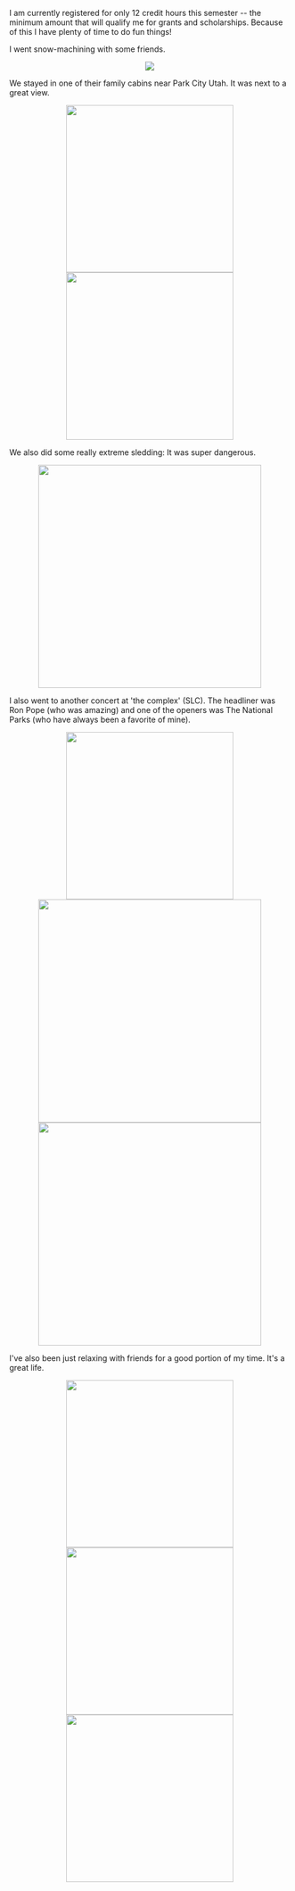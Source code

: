 I am currently registered for only 12 credit hours this semester -- the minimum
amount that will qualify me for grants and scholarships. Because of this I have
plenty of time to do fun things!

I went snow-machining with some friends.

<center> <img src="require('assets/images/posts/start_of_winter_2018/snowmachine_1.jpeg')" />  </center>

We stayed in one of their family cabins near Park City Utah.
It was next to a great view.

<center> <img src="require('assets/images/posts/start_of_winter_2018/winter_cabin_1.jpg')" style="width: auto; height: 300;"  /> <img src="require('assets/images/posts/start_of_winter_2018/winter_cabin_2.jpg')" style="width: auto; height: 300;"  /> </center>

We also did some really extreme sledding: It was super dangerous.

<center> <img src="require('assets/images/posts/start_of_winter_2018/sledding_1.jpg')" style="width: auto; height: 400;"  /> </center>

I also went to another concert at 'the complex' (SLC). The headliner was
Ron Pope (who was amazing) and one of the openers was The National Parks (who
have always been a favorite of mine).

<center> <img src="require('assets/images/posts/start_of_winter_2018/concert_national_parks_16.jpg')" style="width: auto; height: 300;"  /> </center>

<center> <img src="require('assets/images/posts/start_of_winter_2018/concert_national_parks_15.jpg')" style="width: auto; height: 400;"  /> <img src="require('assets/images/posts/start_of_winter_2018/concert_ron_pope_1.jpg')" style="width: auto; height: 400;"  /> </center>

I've also been just relaxing with friends for a good portion of my time. It's a
great life.


<center> <img src="require('assets/images/posts/start_of_winter_2018/burger_supreme_1.jpg')" style="width: auto; height: 300;"  /> <img src="require('assets/images/posts/start_of_winter_2018/friends_2.jpg')" style="width: auto; height: 300;"  /> <img src="require('assets/images/posts/start_of_winter_2018/rancheritos.jpg')" style="width: auto; height: 300;"  /> </center>
